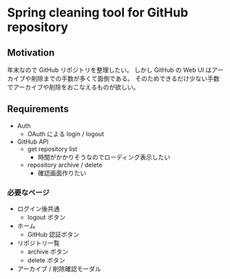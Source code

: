 # Spring cleaning tool for GitHub repository

## Motivation

年末なので GitHub リポジトリを整理したい。
しかし GitHub の Web UI はアーカイブや削除までの手数が多くて面倒である。
そのためできるだけ少ない手数でアーカイブや削除をおこなえるものが欲しい。

## Requirements

- Auth
  - OAuth による login / logout
- GitHub API
  - get repository list
    - 時間がかかりそうなのでローディング表示したい
  - repository archive / delete
    - 確認画面作りたい

### 必要なページ

- ログイン後共通
  - logout ボタン
- ホーム
  - GitHub 認証ボタン
- リポジトリ一覧
  - archive ボタン
  - delete ボタン
- アーカイブ / 削除確認モーダル
